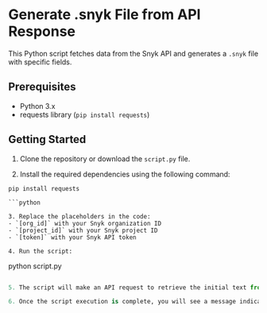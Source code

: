 # Generate .snyk File from API Response

This Python script fetches data from the Snyk API and generates a `.snyk` file with specific fields.

## Prerequisites

- Python 3.x
- requests library (`pip install requests`)

## Getting Started

1. Clone the repository or download the `script.py` file.

2. Install the required dependencies using the following command:
```
pip install requests

```python

3. Replace the placeholders in the code:
- `[org_id]` with your Snyk organization ID
- `[project_id]` with your Snyk project ID
- `[token]` with your Snyk API token

4. Run the script:
```
python script.py
```python

5. The script will make an API request to retrieve the initial text from the Snyk API and generate a `.snyk` file with the relevant information.

6. Once the script execution is complete, you will see a message indicating the successful generation of the `.snyk` file.